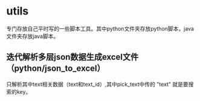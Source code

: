 # utils

专门存放自己平时写的一些脚本工具。其中python文件夹存放python脚本，java文件夹存放java脚本。

## 迭代解析多层json数据生成excel文件（python/json_to_excel）

只解析其中text相关数据（text和text_id）,其中pick_text中传的 "text" 就是要搜索的key。

